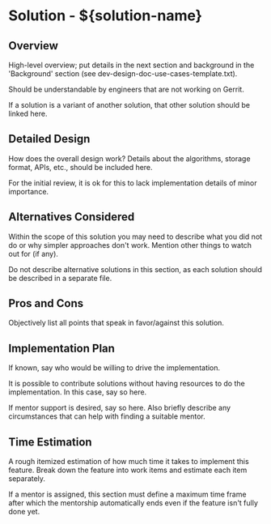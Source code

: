 # Solution - ${solution-name}

## <a id="overview"> Overview

High-level overview; put details in the next section and background in
the 'Background' section (see dev-design-doc-use-cases-template.txt).

Should be understandable by engineers that are not working on Gerrit.

If a solution is a variant of another solution, that other solution
should be linked here.

## <a id="detailed-design"> Detailed Design

How does the overall design work? Details about the algorithms,
storage format, APIs, etc., should be included here.

For the initial review, it is ok for this to lack implementation
details of minor importance.

## <a id="alternatives-considered"> Alternatives Considered

Within the scope of this solution you may need to describe what you did
not do or why simpler approaches don't work. Mention other things to
watch out for (if any).

Do not describe alternative solutions in this section, as each solution
should be described in a separate file.

## <a id="pros-and-cons"> Pros and Cons

Objectively list all points that speak in favor/against this solution.

## <a id="implementation-plan"> Implementation Plan

If known, say who would be willing to drive the implementation.

It is possible to contribute solutions without having resources to do
the implementation. In this case, say so here.

If mentor support is desired, say so here. Also briefly describe any
circumstances that can help with finding a suitable mentor.

## <a id="time-estimation"> Time Estimation

A rough itemized estimation of how much time it takes to implement this
feature. Break down the feature into work items and estimate each item
separately.

If a mentor is assigned, this section must define a maximum time frame
after which the mentorship automatically ends even if the feature isn't
fully done yet.
